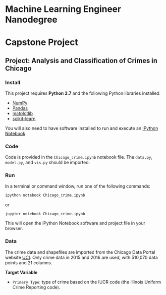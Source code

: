 # Machine Learning Engineer Nanodegree
# Capstone Project
## Project: Analysis and Classification of Crimes in Chicago

### Install

This project requires **Python 2.7** and the following Python libraries installed:

- [NumPy](http://www.numpy.org/)
- [Pandas](http://pandas.pydata.org)
- [matplotlib](http://matplotlib.org/)
- [scikit-learn](http://scikit-learn.org/stable/)

You will also need to have software installed to run and execute an [iPython Notebook](http://ipython.org/notebook.html)

### Code

Code is provided in the `Chicago_crime.ipynb` notebook file. The `data.py`, `model.py`, and `vis.py` should be imported.

### Run

In a terminal or command window,  run one of the following commands:

```bash
ipython notebook Chicago_crime.ipynb
```  
or
```bash
jupyter notebook Chicago_crime.ipynb
```

This will open the iPython Notebook software and project file in your browser.

### Data

The crime data and shapefiles are imported from the Chicago Data Portal website  [UCI](https://data.cityofchicago.org/). Only crime data in 2015 and 2016 are used, with 510,070 data points and 21 columns.

**Target Variable**
- `Primary Type`: type of crime based on the IUCR code (the Illinois Uniform Crime Reporting code).
